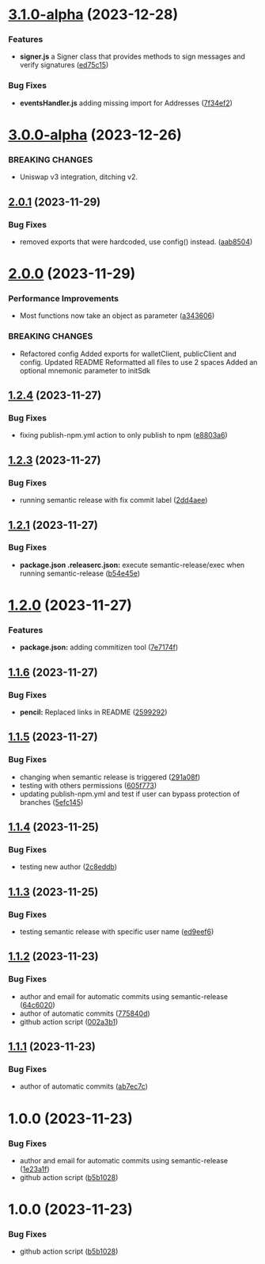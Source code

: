 # [3.1.0-alpha](https://github.com/mediafoundation/media-sdk/compare/v3.0.0-alpha...v3.1.0-alpha) (2023-12-28)

### Features
* **signer.js** a Signer class that provides methods to sign messages and verify signatures ([ed75c15](https://github.com/mediafoundation/media-sdk/commit/ed75c15e738b2045663d9c7d1a6d75954aa44ee9))

### Bug Fixes
* **eventsHandler.js** adding missing import for Addresses ([7f34ef2](https://github.com/mediafoundation/media-sdk/commit/7f34ef24c214b5a518c4efc2221825010bc163e4))



# [3.0.0-alpha](https://github.com/mediafoundation/media-sdk/compare/v2.0.1...v3.0.0-alpha) (2023-12-26)

### BREAKING CHANGES

* Uniswap v3 integration, ditching v2.


## [2.0.1](https://github.com/mediafoundation/media-sdk/compare/v2.0.0...v2.0.1) (2023-11-29)


### Bug Fixes

* removed exports that were hardcoded, use config() instead. ([aab8504](https://github.com/mediafoundation/media-sdk/commit/aab8504a4f5a9d22f9a9038fd4ea01da5ddc2c20))

# [2.0.0](https://github.com/mediafoundation/media-sdk/compare/v1.2.4...v2.0.0) (2023-11-29)


### Performance Improvements

* Most functions now take an object as parameter ([a343606](https://github.com/mediafoundation/media-sdk/commit/a3436068c05a7630712e7328a4e04c58a0276445))


### BREAKING CHANGES

* Refactored config
Added exports for walletClient, publicClient and config.
Updated README
Reformatted all files to use 2 spaces
Added an optional mnemonic parameter to initSdk

## [1.2.4](https://github.com/mediafoundation/media-sdk/compare/v1.2.3...v1.2.4) (2023-11-27)


### Bug Fixes

* fixing publish-npm.yml action to only publish to npm ([e8803a6](https://github.com/mediafoundation/media-sdk/commit/e8803a6d10544bdc08d6f716b39c12ce1a1a794f))

## [1.2.3](https://github.com/mediafoundation/media-sdk/compare/v1.2.2...v1.2.3) (2023-11-27)


### Bug Fixes

* running semantic release with fix commit label ([2dd4aee](https://github.com/mediafoundation/media-sdk/commit/2dd4aee89636861725b17542ed062fd0bb1fbc00))

## [1.2.1](https://github.com/mediafoundation/media-sdk/compare/v1.2.0...v1.2.1) (2023-11-27)


### Bug Fixes

* **package.json .releaserc.json:** execute semantic-release/exec when running semantic-release ([b54e45e](https://github.com/mediafoundation/media-sdk/commit/b54e45e2b4f72c405b6d90b5f338b6afd4bd4b96))

# [1.2.0](https://github.com/mediafoundation/media-sdk/compare/v1.1.6...v1.2.0) (2023-11-27)


### Features

* **package.json:** adding commitizen tool ([7e7174f](https://github.com/mediafoundation/media-sdk/commit/7e7174fe8b5dd0ed00fdb6465fbc1db74e38d07b))

## [1.1.6](https://github.com/mediafoundation/media-sdk/compare/v1.1.5...v1.1.6) (2023-11-27)


### Bug Fixes

* **pencil:** Replaced links in README ([2599292](https://github.com/mediafoundation/media-sdk/commit/259929212f182c8ab7475f31a7bafb2c91481fc8))

## [1.1.5](https://github.com/mediafoundation/media-sdk/compare/v1.1.4...v1.1.5) (2023-11-27)


### Bug Fixes

* changing when semantic release is triggered ([291a08f](https://github.com/mediafoundation/media-sdk/commit/291a08f06e180db9f92f2002f332985ceea119c5))
* testing with others permissions ([605f773](https://github.com/mediafoundation/media-sdk/commit/605f77306e43f4354362c09dd557e5ece14852f2))
* updating publish-npm.yml and test if user can bypass protection of branches ([5efc145](https://github.com/mediafoundation/media-sdk/commit/5efc145786a75f0bef40d4656ead3289bc5a02d9))

## [1.1.4](https://github.com/mediafoundation/media-sdk/compare/v1.1.3...v1.1.4) (2023-11-25)


### Bug Fixes

* testing new author ([2c8eddb](https://github.com/mediafoundation/media-sdk/commit/2c8eddbdd5745beece0b2038eac928108312eab1))

## [1.1.3](https://github.com/mediafoundation/media-sdk/compare/v1.1.2...v1.1.3) (2023-11-25)


### Bug Fixes

* testing semantic release with specific user name ([ed9eef6](https://github.com/mediafoundation/media-sdk/commit/ed9eef64bb50ce90952ff8a158b2086f274edc5b))

## [1.1.2](https://github.com/mediafoundation/media-sdk/compare/v1.1.1...v1.1.2) (2023-11-23)


### Bug Fixes

* author and email for automatic commits using semantic-release ([64c6020](https://github.com/mediafoundation/media-sdk/commit/64c6020944da2d3ff17d85b7f2a245a0cabdd479))
* author of automatic commits ([775840d](https://github.com/mediafoundation/media-sdk/commit/775840d439f07becd677aeabf7f51648469621ac))
* github action script ([002a3b1](https://github.com/mediafoundation/media-sdk/commit/002a3b187bebd5c8c03e5fbf81136af5c5f13fe7))

## [1.1.1](https://github.com/mediafoundation/media-sdk/compare/v1.1.0...v1.1.1) (2023-11-23)


### Bug Fixes

* author of automatic commits ([ab7ec7c](https://github.com/mediafoundation/media-sdk/commit/ab7ec7c372e6fb0802f4548f3c49757c2385f347))

# 1.0.0 (2023-11-23)


### Bug Fixes

* author and email for automatic commits using semantic-release ([1e23a1f](https://github.com/mediafoundation/media-sdk/commit/1e23a1f970647f3cd389fbbd0b004bfcad9d2f99))
* github action script ([b5b1028](https://github.com/mediafoundation/media-sdk/commit/b5b1028018adbef1c677ca4cf3b3d60f6efd16cb))

# 1.0.0 (2023-11-23)


### Bug Fixes

* github action script ([b5b1028](https://github.com/mediafoundation/media-sdk/commit/b5b1028018adbef1c677ca4cf3b3d60f6efd16cb))
